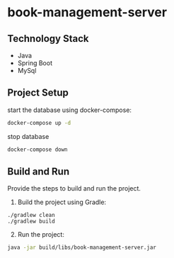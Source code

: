 # book-management-server

## Technology Stack
* Java
* Spring Boot
* MySql

## Project Setup

start the database using docker-compose:
```sh
docker-compose up -d
```

stop database
```sh
docker-compose down
```

## Build and Run
Provide the steps to build and run the project.

1. Build the project using Gradle:
```shell
./gradlew clean
./gradlew build
```
2. Run the project:
```sh
java -jar build/libs/book-management-server.jar
```
